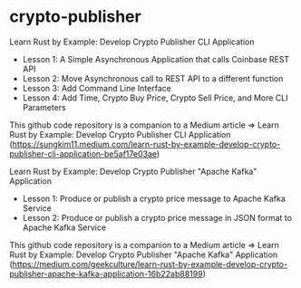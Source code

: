 # crypto-publisher
Learn Rust by Example: Develop Crypto Publisher CLI Application

- Lesson 1: A Simple Asynchronous Application that calls Coinbase REST API
- Lesson 2: Move Asynchronous call to REST API to a different function
- Lesson 3: Add Command Line Interface
- Lesson 4: Add Time, Crypto Buy Price, Crypto Sell Price, and More CLI Parameters

This github code repository is a companion to a Medium article => Learn Rust by Example: Develop Crypto Publisher CLI Application (https://sungkim11.medium.com/learn-rust-by-example-develop-crypto-publisher-cli-application-be5af17e03ae)


Learn Rust by Example: Develop Crypto Publisher "Apache Kafka" Application

- Lesson 1: Produce or publish a crypto price message to Apache Kafka Service
- Lesson 2: Produce or publish a crypto price message in JSON format to Apache Kafka Service

This github code repository is a companion to a Medium article => Learn Rust by Example: Develop Crypto Publisher "Apache Kafka" Application (https://medium.com/geekculture/learn-rust-by-example-develop-crypto-publisher-apache-kafka-application-16b22ab88199)
